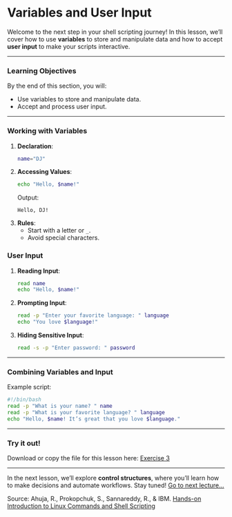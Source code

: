 # Variables and User Input

Welcome to the next step in your shell scripting journey! In this lesson, we’ll cover how to use **variables** to store and manipulate data and how to accept **user input** to make your scripts interactive. 

---

### Learning Objectives
By the end of this section, you will:
- Use variables to store and manipulate data.
- Accept and process user input.

---

### Working with Variables
1. **Declaration**:
   ```bash
   name="DJ"
   ```
2. **Accessing Values**:
   ```bash
   echo "Hello, $name!"
   ```
   Output:
   ```
   Hello, DJ!
   ```
3. **Rules**:
   - Start with a letter or `_`.
   - Avoid special characters.

### User Input
1. **Reading Input**:
   ```bash
   read name
   echo "Hello, $name!"
   ```
2. **Prompting Input**:
   ```bash
   read -p "Enter your favorite language: " language
   echo "You love $language!"
   ```
3. **Hiding Sensitive Input**:
   ```bash
   read -s -p "Enter password: " password
   ```

---

### Combining Variables and Input
Example script:
```bash
#!/bin/bash
read -p "What is your name? " name
read -p "What is your favorite language? " language
echo "Hello, $name! It’s great that you love $language."
```

---

### Try it out!
Download or copy the file for this lesson here: [Exercise 3](./3.-Variables-and-User-Input.md)

---

In the next lesson, we’ll explore **control structures**, where you’ll learn how to make decisions and automate workflows. Stay tuned!
[Go to next lecture...](./4.-Constrol-Structures.md)

Source:
Ahuja, R., Prokopchuk, S., Sannareddy, R., & IBM. [Hands-on Introduction to Linux Commands and Shell Scripting](https://www.coursera.org/learn/hands-on-introduction-to-linux-commands-and-shell-scripting/)